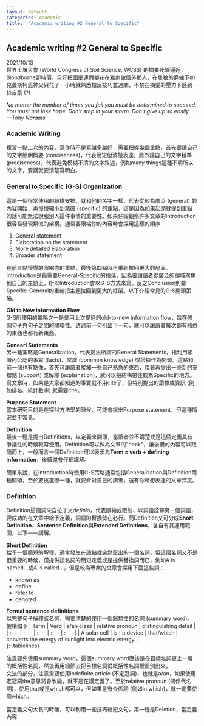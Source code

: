 ```yaml
---
layout: default
categories: Academic
title:  "Academic writing #2 General to Specific"
---  
```

## Academic writing #2 General to Specific  
2021/10/13  
世界土壤大會 (World Congress of Soil Science, WCSS) 的摘要死線逼近，Bloodborne卻特價，只好把國慶連假都花在雅南做個外鄉人，在隻狼的磨練下初見蓋斯柯恩神父只花了一小時就熟悉槍反技巧並過關，不禁在摘要的壓力下感到一絲自豪 (?)  
  
*No matter the number of times you fail you must be determined to succeed. You must not lose hope. Don't stop in your storm. Don't give up so easily.   
&mdash;Tony Narams*  
  
### Academic Writing  
複習一點上次的內容，寫作時不是寫越多越好，需要把握幾個重點，首先要讓自己的文字簡明概要 (conciseness)，代表簡短但清楚表達，此外讓自己的文字精準 (preciseness)，代表避免模糊不清的文字敘述，例如many things這種不明所以的文字，要講就要清楚寫明白。  
  
### General to Specific (G-S) Organization  
這是一個很常使用的結構安排，就和他的名字一樣，代表從較為廣泛 (general) 的內容開始，再慢慢縮小到精確 (specific) 的重點，這是因為如果起頭就提到重點的話可能無法說服別人這件事情的重要性。如果仔細觀察許多文章的Introduction很容易發現類似的架構。通常要限縮你的內容時會採用這樣的順序：  
1. General statement
2. Elaboration on the statement
3. More detailed elaboration
4. Broader statement
  
在前三點慢慢的限縮你的重點，最後第四點時再重新拉回更大的局面。Introduction是最需要General-Specific的段落，因為要讓讀者從廣泛的領域聚焦到自己的主題上，所以Introduction會以G-S方式來寫。反之Conclusion則要Specific-General的重新把主題拉回到更大的框架。以下介紹常見的G-S開頭策略。  
  
**Old to New Information Flow**  
G-S所使用的策略之一是使用上次提過的old-to-new information flow，旨在強調句子與句子之間的關聯性。透過前一句引出下一句，就可以讓讀者每次都有熟悉的東西也都有新東西。  
  
**Genearl Statements**  
另一種策略是Generalization，代表提出所謂的General Statements，指利用領域內公認的事實 (facts)、常識 (common knowledge) 或證據作為開頭。這點和前一個也有點像，首先可讓讀者接觸一些自己熟悉的東西，接著再提出一些新的支撐點 (support) 或解釋 (explaination)，就可以把結構帶往較為Specific的地方。  
寫文章時，如果是大家都知道的事實就不用cite了，但特別提出的證據或資訊 (例如排名、統計數字) 就需要cite。  
  
**Purpose Statement**  
當本研究目的是在探討方法學的時候，可能會提出Purpose statement，但這種情況並不常見。  
  
**Definition**  
最後一種是提出Definitions，以定義來開頭，當讀者並不清楚或是這個定義具有爭議性的時候較常使用。Definition可以做為文章的"hook"，讓後續的內容可以跟隨而上，一般而言一個Definition可以表示為**Term = verb + defining information**，後續還會仔細講解。  
  
簡單來說，在Introduction時使用G-S策略通常包括Generalization與Definition兩種開頭，至於要挑選哪一種，就要針對自己的讀者，還有你所想表達的文章深度。  
  
### Definition  
Definition這個詞來自拉丁文*definio*，代表限縮或限制、以詞語詮釋另一個詞語，要成功的在文章中給予定義，詞語的替換勢在必行。而Definition又可分成**Short Definition**、**Sentence Definition**與**Extended Definitions**，各自有其運用範圍，以下一一講解。  
  
**Short Definition**  
給予一個簡短的解釋，通常發生在論點裡突然竄出的一個名詞，但這個名詞又不是很重要的時候，僅提供該名詞的簡短定義或是提供替換詞而已，例如A is named...或A is called...，但是較為專業的文章會採用下面這些詞：  
- known as
- define
- refer to
- denoted 
  
**Formal sentence definitions**  
以完整句子解釋該名詞，需要清楚的使用一個歸類性的名詞 (summary word)。架構如下
| Term | Verb | a/an class | relative pronoun | distinguishing detail |    
| :--- | :--- | :--- | :--- | :--- |
| A solar cell | is | a device | that/which | converts the energy of sunlight into electric energy. |  
{: .tablelines}  
   
注意要先使用summary word，這個summary word應該是在目標名詞更上一層的概括性名詞，然後再用細節去把目標名詞從概括性名詞裡區別出來。  
文法的部分，注意需要使用indefinite article (不定冠詞)，也就是a/an，如果使用定冠詞the意思將會改變，就不是在講定義了。至於relative pronoun (關係代名詞)，使用that或是which都可以，但如果是有介係詞 (例如in which)，就一定要使用which。  
  
當定義文句太長的時候，可以利用一些技巧縮短文句，第一種是Deletion，當定義內容







